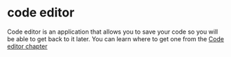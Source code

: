 # code editor
Code editor is an application that allows you to save your code so you will be able to get back to it later. You can learn where to get one from the [Code editor chapter](./code_editor/README.md)
